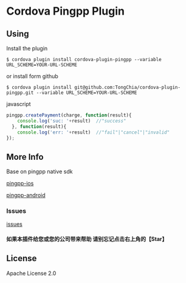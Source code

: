 # Cordova Pingpp Plugin



## Using

Install the plugin

    $ cordova plugin install cordova-plugin-pingpp --variable URL_SCHEME=YOUR-URL-SCHEME

or install form github

    $ cordova plugin install git@github.com:TongChia/cordova-plugin-pingpp.git --variable URL_SCHEME=YOUR-URL-SCHEME

javascript

```js
pingpp.createPayment(charge, function(result){
    console.log('suc: '+result)  //"success"
  }, function(result){
    console.log('err: '+result)  //"fail"|"cancel"|"invalid"
});
```

## More Info

Base on pingpp native sdk

[pingpp-ios](https://github.com/PingPlusPlus/pingpp-ios)

[pingpp-android](https://github.com/PingPlusPlus/pingpp-android)

### Issues
[issues](https://github.com/TongChia/cordova-plugin-pingpp/issues)

#### 如果本插件给您或您的公司带来帮助 请别忘记点击右上角的【Star】

## License

Apache License 2.0
